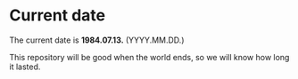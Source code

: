# Current date

The current date is **1984.07.13.** (YYYY.MM.DD.)

This repository will be good when the world ends, so we will know how long it lasted.
